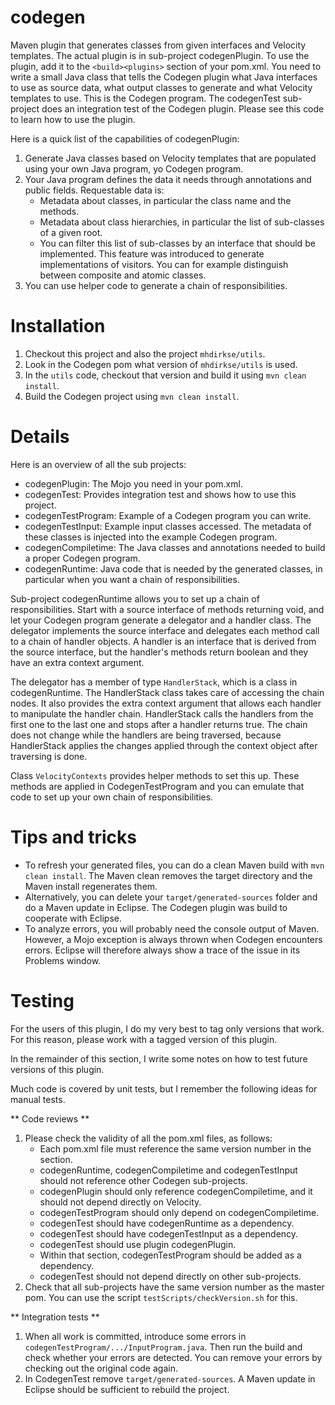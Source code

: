 # codegen
Maven plugin that generates classes from given interfaces and Velocity templates. The actual plugin is in sub-project codegenPlugin. To use the plugin, add it to the `<build><plugins>` section of your pom.xml. You need to write a small Java class that tells the Codegen plugin what Java interfaces to use as source data, what output classes to generate and what Velocity templates to use. This is the Codegen program. The codegenTest sub-project does an integration test of the Codegen plugin. Please see this code to learn how to use the plugin.

Here is a quick list of the capabilities of codegenPlugin:
1. Generate Java classes based on Velocity templates that are populated using your own Java program, yo Codegen program.
2. Your Java program defines the data it needs through annotations and public fields. Requestable data is:
    + Metadata about classes, in particular the class name and the methods.
    + Metadata about class hierarchies, in particular the list of sub-classes of a given root. 
    + You can filter this list of sub-classes by an interface that should be implemented. This feature was introduced to generate implementations of visitors. You can for example distinguish between composite and atomic classes.
3. You can use helper code to generate a chain of responsibilities.

# Installation

1. Checkout this project and also the project `mhdirkse/utils`.
2. Look in the Codegen pom what version of `mhdirkse/utils` is used.
3. In the `utils` code, checkout that version and build it using `mvn clean install`.
4. Build the Codegen project using `mvn clean install`.

# Details

Here is an overview of all the sub projects:
* codegenPlugin: The Mojo you need in your pom.xml.
* codegenTest: Provides integration test and shows how to use this project.
* codegenTestProgram: Example of a Codegen program you can write.
* codegenTestInput: Example input classes accessed. The metadata of these classes is injected into the example Codegen program.
* codegenCompiletime: The Java classes and annotations needed to build a proper Codegen program.
* codegenRuntime: Java code that is needed by the generated classes, in particular when you want a chain of responsibilities.

Sub-project codegenRuntime allows you to set up a chain of responsibilities. Start with a source interface of methods returning void, and let your Codegen program generate a delegator and a handler class. The delegator implements the source interface and delegates each method call to a chain of handler objects. A handler is an interface that is derived from the source interface, but the handler's methods return boolean and they have an extra context argument. 

The delegator has a member of type `HandlerStack`, which is a class in codegenRuntime. The HandlerStack class takes care of accessing the chain nodes. It also provides the extra context argument that allows each handler to manipulate the handler chain. HandlerStack calls the handlers from the first one to the last one and stops after a handler returns true. The chain does not change while the handlers are being traversed, because HandlerStack applies the changes applied through the context object after traversing is done.

Class `VelocityContexts` provides helper methods to set this up. These methods are applied in CodegenTestProgram and you can emulate that code to set up your own chain of responsibilities. 

# Tips and tricks

* To refresh your generated files, you can do a clean Maven build with `mvn clean install`. The Maven clean removes the target directory and the Maven install regenerates them.
* Alternatively, you can delete your `target/generated-sources` folder and do a Maven update in Eclipse. The Codegen plugin was build to cooperate with Eclipse.
* To analyze errors, you will probably need the console output of Maven. However, a Mojo exception is always thrown when Codegen encounters errors. Eclipse will therefore always show a trace of the issue in its Problems window.

# Testing

For the users of this plugin, I do my very best to tag only versions that work. For this reason, please work with a tagged version of this plugin.
<p>
In the remainder of this section, I write some notes on how to test future versions of this plugin.
<p>
Much code is covered by unit tests, but I remember the following ideas for manual tests.

** Code reviews **

1. Please check the validity of all the pom.xml files, as follows:
    * Each pom.xml file must reference the same version number in the <parent> section.
    * codegenRuntime, codegenCompiletime and codegenTestInput should not reference other Codegen sub-projects.
    * codegenPlugin should only reference codegenCompiletime, and it should not depend directly on Velocity.
    * codegenTestProgram should only depend on codegenCompiletime.
    * codegenTest should have codegenRuntime as a dependency.
    * codegenTest should have codegenTestInput as a dependency.
    * codegenTest should use plugin codegenPlugin.
    * Within that <plugin> section, codegenTestProgram should be added as a dependency.
    * codegenTest should not depend directly on other sub-projects.
2. Check that all sub-projects have the same version number as the master pom. You can use the script `testScripts/checkVersion.sh` for this.

** Integration tests **

1. When all work is committed, introduce some errors in `codegenTestProgram/.../InputProgram.java`. Then run the build and check whether your errors are detected. You can remove your errors by checking out the original code again.
2. In CodegenTest remove `target/generated-sources`. A Maven update in Eclipse should be sufficient to rebuild the project.